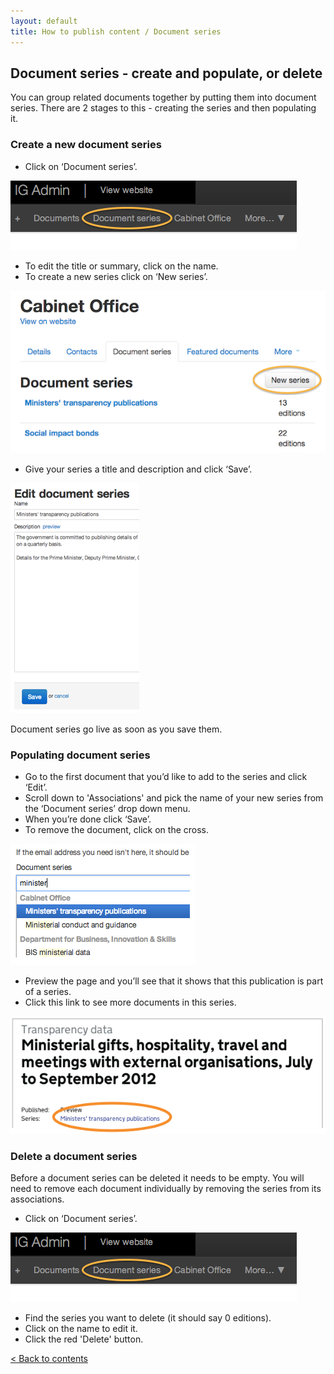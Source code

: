 ```yaml
---
layout: default
title: How to publish content / Document series
---
```


## Document series - create and populate, or delete

You can group related documents together by putting them into document series. There are 2 stages to this - creating the series and then populating it.
	
### Create a new document series

* Click on ‘Document series’.

![Document series 1](document-series-1.png)

* To edit the title or summary, click on the name.
* To create a new series click on ‘New series’.

![Document series 2](document-series-2.png)

* Give your series a title and description and click ‘Save’.

![Document series 4](document-series-4.png)

Document series go live as soon as you save them. 

### Populating document series	

* Go to the first document that you’d like to add to the series and click ‘Edit’.
* Scroll down to 'Associations' and pick the name of your new series from the ‘Document series’ drop down menu.
* When you’re done click ‘Save’.
* To remove the document, click on the cross.

![Document series 5](document-series-5.png)

* Preview the page and you’ll see that it shows that this publication is part of a series.
* Click this link to see more documents in this series.
	
![Document series 6](document-series-6.png)

### Delete a document series

Before a document series can be deleted it needs to be empty. You will need to remove each document individually by removing the series from its associations.

* Click on ‘Document series’.

![Document series 1](document-series-1.png)

* Find the series you want to delete (it should say 0 editions).
* Click on the name to edit it.
* Click the red 'Delete' button.

[< Back to contents](http://alphagov.github.io/inside-government-admin-guide/)

